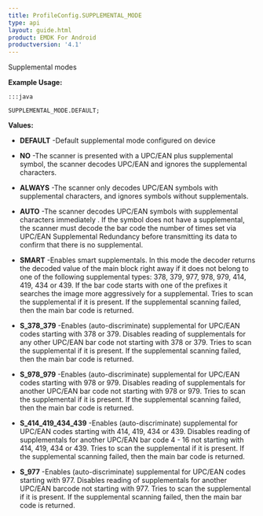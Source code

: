 ```yaml
---
title: ProfileConfig.SUPPLEMENTAL_MODE
type: api
layout: guide.html
product: EMDK For Android
productversion: '4.1'
---
```



Supplemental modes
 
 

**Example Usage:**
	
	:::java
	
	SUPPLEMENTAL_MODE.DEFAULT;
	


**Values:**

* **DEFAULT** -Default supplemental mode configured on device

* **NO** -The scanner is presented with a UPC/EAN plus supplemental symbol, the scanner decodes UPC/EAN and ignores the supplemental characters.

* **ALWAYS** -The scanner only decodes UPC/EAN symbols with supplemental characters, and ignores symbols without supplementals.

* **AUTO** -The scanner decodes UPC/EAN symbols with supplemental characters immediately . If the symbol does not have a supplemental, 
 the scanner must decode the bar code the number of times set via UPC/EAN Supplemental Redundancy before transmitting its data 
 to confirm that there is no supplemental.

* **SMART** -Enables smart supplementals. 
 In this mode the decoder returns the decoded value of the main block right away if it does not belong to one of the following supplemental types: 378, 379, 977, 978, 979, 414, 419, 434 or 439. 
 If the bar code starts with one of the prefixes it searches the image more aggressively for a supplemental. 
 Tries to scan the supplemental if it is present. 
 If the supplemental scanning failed, then the main bar code is returned.

* **S_378_379** -Enables (auto-discriminate) supplemental for UPC/EAN codes starting with 378 or 379. 
 Disables reading of supplementals for any other UPC/EAN bar code not starting with 378 or 379. 
 Tries to scan the supplemental if it is present. 
 If the supplemental scanning failed, then the main bar code is returned.

* **S_978_979** -Enables (auto-discriminate) supplemental for UPC/EAN codes starting with 978 or 979. 
 Disables reading of supplementals for another UPC/EAN bar code not starting with 978 or 979. 
 Tries to scan the supplemental if it is present. 
 If the supplemental scanning failed, then the main bar code is returned.

* **S_414_419_434_439** -Enables (auto-discriminate) supplemental for UPC/EAN codes starting with 414, 419, 434 or 439. 
 Disables reading of supplementals for another UPC/EAN bar code 4 - 16 not starting with 414, 419, 434 or 439. 
 Tries to scan the supplemental if it is present. 
 If the supplemental scanning failed, then the main bar code is returned.

* **S_977** -Enables (auto-discriminate) supplemental for UPC/EAN codes starting with 977. 
 Disables reading of supplementals for another UPC/EAN barcode not starting with 977. 
 Tries to scan the supplemental if it is present. 
 If the supplemental scanning failed, then the main bar code is returned.










